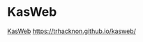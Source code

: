 # KasWeb
<a href="https://trhacknon.github.io/kasweb/">KasWeb</a>
https://trhacknon.github.io/kasweb/
